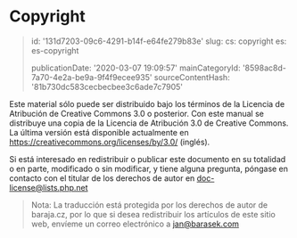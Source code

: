 Copyright
=========

> id: '131d7203-09c6-4291-b14f-e64fe279b83e'
> slug:
> 	cs: copyright
> 	es: es-copyright
> 
> publicationDate: '2020-03-07 19:09:57'
> mainCategoryId: '8598ac8d-7a70-4e2a-be9a-9f4f9ecee935'
> sourceContentHash: '81b730dc583cecbecbee3c6ade7c7905'

Este material sólo puede ser distribuido bajo los términos de la Licencia de Atribución de Creative Commons 3.0 o posterior. Con este manual se distribuye una copia de la Licencia de Atribución 3.0 de Creative Commons. La última versión está disponible actualmente en <a href="https://creativecommons.org/licenses/by/3.0/">https://creativecommons.org/licenses/by/3.0/</a> (inglés).

Si está interesado en redistribuir o publicar este documento en su totalidad o en parte, modificado o sin modificar, y tiene alguna pregunta, póngase en contacto con el titular de los derechos de autor en doc-license@lists.php.net

> Nota: La traducción está protegida por los derechos de autor de baraja.cz, por lo que si desea redistribuir los artículos de este sitio web, envíeme un correo electrónico a jan@barasek.com
